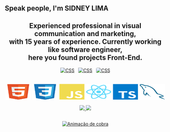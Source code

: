## Speak people, I'm SIDNEY LIMA
<div align="center"  >
  <h2>Experienced professional in visual communication and marketing, <br>
    with 15 years of experience.  Currently working like software engineer, <br>
    here you found projects Front-End.</h2>
  <div align="center" display="flex">  
    <a href= "https://www.instagram.com/lima.ceo/" target="_blank">
      <img align="center" alt="CSS" height="30" width="120" src="https://img.shields.io/badge/-Instagram-%23E4405F?style=for-the- badge&logo=instagram&logoColor=white" target="_blank"></a> &#160;
    <a  href="https://www.linkedin.com/in/greendev/" target="_blank">
      <img align="center" alt="CSS" height="30"  width="120"  src="https://img.shields.io/badge/-LinkedIn-%230077B5?style= for-the-badge&logo=linkedin&logoColor=white" target="_blank"></a> &#160;
    <a href = "mailto:greenprogramdev@gmail.com" target="_blank">
      <img align="center" alt="CSS" height="30" width="120" style="border-radius: 4px !important"  src="https://img.shields.io/badge/-Gmail-%23333?style=for-the-badge&logo=gmail&logoColor=white" target="_blank"></a>
 </div>
  <br><br>
<div align="center" display="flex">
 
  
  <img align="center" alt="HTML" height="50" width="80" src="https://raw.githubusercontent.com/devicons/devicon/master/icons/html5/html5-original.svg ">
  
  <img align="center" alt="CSS" height="50" width="80" src="https://raw.githubusercontent.com/devicons/devicon/master/icons/css3/css3-original.svg ">
  
  <img align="center" alt="Js" height="50" width="80" src="https://raw.githubusercontent.com/devicons/devicon/master/icons/javascript/javascript-plain.svg ">
   
  <img align="center" alt="React" height="50" width="80" src="https://raw.githubusercontent.com/devicons/devicon/master/icons/react/react-original.svg ">
   
  <img align="center" alt="typescript" height="50" width="80" src="https://raw.githubusercontent.com/devicons/devicon/master/icons/typescript/typescript-original.svg ">
  
  <img align="center" alt="mysql" height="50" width="80" src="https://raw.githubusercontent.com/devicons/devicon/master/icons/mysql/mysql-original.svg ">
  
</div>
<br>
 <div align="center" >
  <a href="https://github.com/GreenProgramDev">
  <img  height="180em" src="https://github-readme-stats.vercel.app/api?username=GreenProgramDev&show_icons=true&theme=tokyonight&include_all_commits=true&count_private=true"/>
  <img height="180em" src="https://github-readme-stats.vercel.app/api/top-langs/?username=GreenProgramDev&layout=compact&langs_count=6&theme=tokyonight"/>
</div>
 <br>
   
  
  
  ![Animação de cobra](https://github.com/devemdobro/devemdobro/blob/output/github-contribution-grid-snake.svg)
  
  </div>
